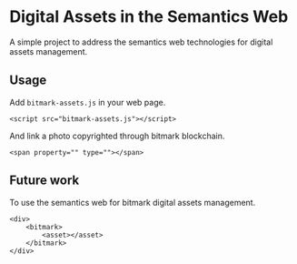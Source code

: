 # Digital Assets in the Semantics Web

A simple project to address the semantics web technologies for digital assets management.

## Usage

Add ```bitmark-assets.js``` in your web page.

```
<script src="bitmark-assets.js"></script>
```

And link a photo copyrighted through bitmark blockchain.

```
<span property="" type=""></span>
```

## Future work

To use the semantics web for bitmark digital assets management.

```
<div>
	<bitmark>
		<asset></asset>
	</bitmark>
</div>
```